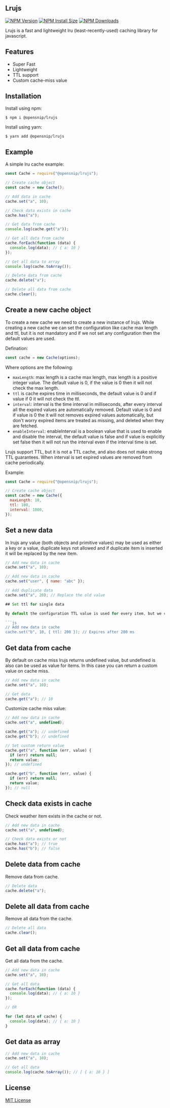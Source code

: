 ## Lrujs

[![NPM Version][npm-version-image]][npm-url]
[![NPM Install Size][npm-install-size-image]][npm-install-size-url]
[![NPM Downloads][npm-downloads-image]][npm-downloads-url]

Lrujs is a fast and lightweight lru (least-recently-used) caching library for javascript.

## Features

- Super Fast
- Lightweight
- TTL support
- Custom cache-miss value

## Installation

Install using npm:

```console
$ npm i @opensnip/lrujs
```

Install using yarn:

```console
$ yarn add @opensnip/lrujs
```

## Example

A simple lru cache example:

```js
const Cache = require("@opensnip/lrujs");

// Create cache object
const cache = new Cache();

// Add data in cache
cache.set("a", 10);

// Check data exists in cache
cache.has("a");

// Get data from cache
console.log(cache.get("a"));

// Get all data from cache
cache.forEach(function (data) {
  console.log(data); // { a: 10 }
});

// Get all data to array
console.log(cache.toArray());

// Delete data from cache
cache.delete("a");

// Delete all data from cache
cache.clear();
```

## Create a new cache object

To create a new cache we need to create a new instance of lrujs. While creating a new cache we can set the configuration like cache max length and ttl, but it is not mandatory and if we not set any configuration then the default values are used.

Defination:
```js
const cache = new Cache(options);
```

Where options are the following:
- `maxLength`: max length is a cache max length, max length is a positive integer value. The default value is 0, if the value is 0 then it will not check the max length.
- `ttl` is cache expires time in milliseconds, the default value is 0 and if value if 0 it will not check the ttl.
- `interval`: interval is the time interval in milliseconds, after every interval all the expired values are automatically removed. Default value is 0 and if value is 0 the it will not removes expired values automatically, but don't worry expired items are treated as missing, and deleted when they are fetched.
- `enableInterval`: enableInterval is a boolean value that is used to enable and disable the interval, the default value is false and if value is explicitly set false then it will not run the interval even if the interval time is set.

Lrujs support TTL, but it is not a TTL cache, and also does not make strong TTL guarantees. When interval is set expired values are removed from cache periodically.

Example:
```js
const Cache = require("@opensnip/lrujs");

// Create cache object
const cache = new Cache({
  maxLength: 10,
  ttl: 100,
  interval: 1000,
});
```

## Set a new data

In lrujs any value (both objects and primitive values) may be used as either a key or a value, duplicate keys not allowed and if duplicate item is inserted it will be replaced by the new item.

```js
// Add new data in cache
cache.set("a", 10);

// Add new data in cache
cache.set("user", { name: "abc" });

// Add duplicate data
cache.set("a", 20); // Replace the old value

## Set ttl for single data

By default the configuration TTL value is used for every item, but we can set TTL for a single item.

```js
// Add new data in cache
cache.set("b", 10, { ttl: 200 }); // Expires after 200 ms
```

## Get data from cache

By default on cache miss lrujs returns undefined value, but undefined is also can be used as value for items. In this case you can return a custom value on cache miss.

```js
// Add new data in cache
cache.set("a", 10);

// Get data
cache.get("a"); // 10
```

Customize cache miss value:

```js
// Add new data in cache
cache.set("a", undefined);

cache.get("a"); // undefined
cache.get("b"); // undefined

// Set custom return value
cache.get("a", function (err, value) {
  if (err) return null;
  return value;
}); // undefined

cache.get("b", function (err, value) {
  if (err) return null;
  return value;
}); // null
```

## Check data exists in cache

Check weather item exists in the cache or not.

```js
// Add new data in cache
cache.set("a", undefined);

// Check data exists or not
cache.has("a"); // true
cache.has("b"); // false
```

## Delete data from cache

Remove data from cache.

```js
// Delete data
cache.delete("a");
```

## Delete all data from cache

Remove all data from the cache.

```js
// Delete all data
cache.clear();
```

## Get all data from cache

Get all data from the cache.

```js
// Add new data in cache
cache.set("a", 10);

// Get all data
cache.forEach(function (data) {
  console.log(data); // { a: 10 }
});

// OR

for (let data of cache) {
  console.log(data); // { a: 10 }
}
```

## Get data as array

```js
// Add new data in cache
cache.set("a", 10);

// Get all data
console.log(cache.toArray()); // [ { a: 10 } ]
```

## License

[MIT License](https://github.com/opensnip/lrujs/blob/main/LICENSE)

[npm-downloads-image]: https://badgen.net/npm/dm/@opensnip/lrujs
[npm-downloads-url]: https://npmcharts.com/compare/@opensnip/lrujs?minimal=true
[npm-install-size-image]: https://badgen.net/packagephobia/install/@opensnip/lrujs
[npm-install-size-url]: https://packagephobia.com/result?p=@opensnip/lrujs
[npm-url]: https://npmjs.org/package/@opensnip/lrujs
[npm-version-image]: https://badgen.net/npm/v/@opensnip/lrujs
